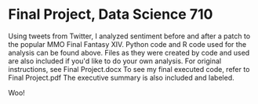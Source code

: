 # Final Project, Data Science 710

Using tweets from Twitter, I analyzed sentiment before and after a patch to the popular MMO Final Fantasy XIV. 
Python code and R code used for the analysis can be found above.
Files as they were created by code and used are also included if you'd like to do your own analysis.
For original instructions, see Final Project.docx
To see my final executed code, refer to Final Project.pdf
The executive summary is also included and labeled.

Woo!